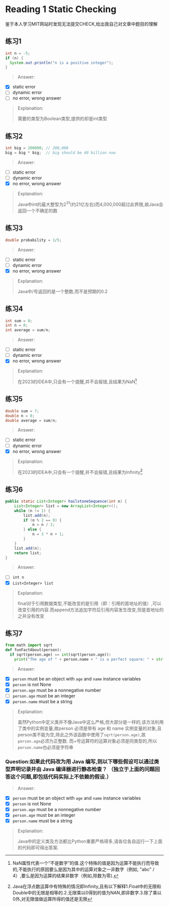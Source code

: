 # Reading 1 Static Checking

鉴于本人学习MIT网站时发现无法提交CHECK,给出我自己对文章中题目的理解

## 练习1
```java
int n = -5;
if (n) {
  System.out.println("n is a positive integer");
}
```
>Answer:
- [x] static error
- [ ] dynamic error
- [ ] no error, wrong answer

> Explanation:
> 
> 需要的类型为Boolean类型,提供的却是int类型

## 练习2
```java
int big = 200000; // 200,000
big = big * big;  // big should be 40 billion now
```
>Answer:
- [ ] static error
- [ ] dynamic error
- [x] no error, wrong answer

>Explanation:
>
>Java中int的最大整型为$2^{31}$(约21亿左右)而4,000,000超过此界限,故Java会返回一个不确定的数

## 练习3

```java
double probability = 1/5;
```
>Answer:
- [ ] static error
- [ ] dynamic error
- [x] no error, wrong answer
>Explanation:
>
>Java中/号返回的是一个整数,而不是预期的0.2

## 练习4
```java
int sum = 0;
int n = 0;
int average = sum/n;
```
>Answer:
- [ ] static error
- [ ] dynamic error
- [x] no error, wrong answer
>Explanation:
>
>在2023的IDEA中,只会有一个提醒,并不会报错,且结果为NaN[^1]

[^1]:NaN属性代表一个“不是数字”的值.这个特殊的值是因为运算不能执行而导致的,不能执行的原因要么是因为其中的运算对象之一非数字（例如, "abc" / 4）,要么是因为运算的结果非数字（例如,除数为零).

## 练习5
```java
double sum = 7;
double n = 0;
double average = sum/n;
```
>Answer:
- [ ] static error
- [ ] dynamic error
- [x] no error, wrong answer
>Explanation:
>
>在2023的IDEA中,只会有一个提醒,并不会报错,且结果为Infinity[^2]

[^2]:Java在浮点数运算中有特殊的情况即Infinity,且有以下解释1.Float中的无限和Double中的无限是相等的.2.无限乘以0得到的值为NAN,即非数字.3.除了乘以0外,对无限值做运算所得的值还是无限

## 练习6
```java
public static List<Integer> hailstoneSequence(int n) {
    List<Integer> list = new ArrayList<Integer>();
    while (n != 1) {
        list.add(n);
        if (n % 2 == 0) {
            n = n / 2;
        } else {
            n = 3 * n + 1;
        }
    }
    list.add(n);
    return list;
}
```
>Answer:
- [ ] `int n`
- [x] `List<Integer> list`
>Explanation:
>
>final对于引用数据类型,不能改变的是引用（即：引用的首地址的值）,可以改变引用的内容.而append方法追加字符后引用内容发生改变,但是首地址的之并没有改变

## 练习7
```python
from math import sqrt
def funFactAbout(person):
  if sqrt(person.age) == int(sqrt(person.age)):
    print("The age of " + person.name + " is a perfect square: " + str(person.age))
```
>Answer:
- [x] `person` must be an object with `age` and `name` instance variables
- [x] `person` is not None
- [x] `person.age` must be a nonnegative number
- [ ] `person.age` must be an integer
- [x] `person.name` must be a string
  
>Explanation:
>
>虽然Python中定义类并不像Java中这么严格,但大部分是一样的,该方法利用了类中的实例变量,故person 必须是带有 age 和 name 实例变量的对象,且person类不能为空,除此之外该函数中使用了`sqrt(person.age)`,故`person.age`必须为正整数.
而$+$号运算符的运算对象必须是同类型的,所以`person.name`也必须是字符串

### Question:如果此代码改为用 Java 编写,则以下哪些假设可以通过类型声明记录并由 Java 编译器进行静态检查？ （独立于上面的问题回答这个问题,即包括代码实际上不依赖的假设.）
>Answer:
- [x] `person` must be an object with `age` and `name` instance variables
- [x] `person` is not None
- [x] `person.age` must be a nonnegative number
- [x] `person.age` must be an integer
- [x] `person.name` must be a string
  
>Explanation:
>
>Java中的定义类及方法都比Python重要严格得多,请各位各自运行一下上面的代码即可得出答案.






